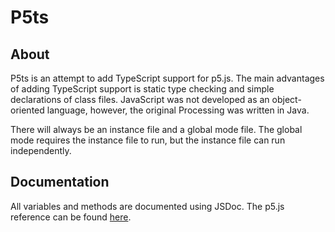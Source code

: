 # P5ts

## About

P5ts is an attempt to add TypeScript support for p5.js. The main advantages of adding TypeScript support is static type checking and simple declarations of class files. JavaScript was not developed as an object-oriented language, however, the original Processing was written in Java.

There will always be an instance file and a global mode file. The global mode requires the instance file to run, but the instance file can run independently.


## Documentation

All variables and methods are documented using JSDoc. The p5.js reference can be found [here](http://p5js.org/reference/).